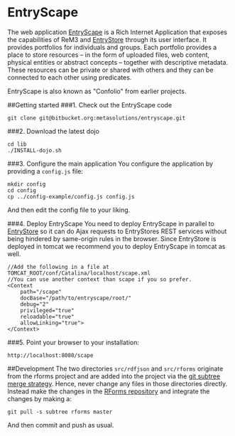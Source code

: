 # EntryScape

The web application [EntryScape](http://www.entryscape.com) is a Rich Internet Application that exposes the capabilities
of ReM3 and [EntryStore](http://www.entrystore.org) through its user interface.
It provides portfolios for individuals and groups. Each portfolio provides a place to store resources – in the form of
uploaded files, web content, physical entities or abstract concepts – together with descriptive metadata.
These resources can be private or shared with others and they can be connected to each other using predicates.

EntryScape is also known as "Confolio" from earlier projects.

##Getting started
###1. Check out the EntryScape code

    git clone git@bitbucket.org:metasolutions/entryscape.git

###2. Download the latest dojo

    cd lib
    ./INSTALL-dojo.sh

###3. Configure the main application
You configure the application by providing a `config.js` file:

    mkdir config
    cd config
    cp ../config-example/config.js config.js

And then edit the config file to your liking.

###4. Deploy EntryScape
You need to deploy EntryScape in parallel to [EntryStore](https://bitbucket.org/metasolutions/entrystore) so it can do
Ajax requests to EntryStores REST services without being hindered by same-origin rules in the browser.
Since EntryStore is deployed in tomcat we recommend you to deploy EntryScape in tomcat as well.

    //Add the following in a file at TOMCAT_ROOT/conf/Catalina/localhost/scape.xml
    //You can use another context than scape if you so prefer.
    <Context
        path="/scape"
        docBase="/path/to/entryscape/root/"
        debug="2"
        privileged="true"
        reloadable="true"
        allowLinking="true">
    </Context>

###5. Point your browser to your installation:

    http://localhost:8080/scape

##Development
The two directories `src/rdfjson` and `src/rforms` originate from the rforms project and are added into the project via
the [git subtree merge strategy](https://www.kernel.org/pub/software/scm/git/docs/howto/using-merge-subtree.html).
Hence, never change any files in those directories directly. Instead make the changes
in the [RForms repository](https://bitbucket.org/metasolutions/rforms) and integrate the changes by making a:

    git pull -s subtree rforms master

And then commit and push as usual.
